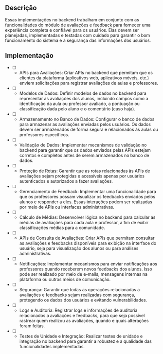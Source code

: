 
## Descrição

Essas implementações no backend trabalham em conjunto com as funcionalidades do módulo de avaliações e feedback para fornecer uma experiência completa e confiável para os usuários. Elas devem ser planejadas, implementadas e testadas com cuidado para garantir o bom funcionamento do sistema e a segurança das informações dos usuários.

## Implementação 

- [ ] - APIs para Avaliações: Criar APIs no backend que permitam que os clientes da plataforma (aplicativos web, aplicativos móveis, etc.) enviem solicitações para registrar avaliações de aulas e professores.

- [ ] - Modelos de Dados: Definir modelos de dados no backend para representar as avaliações dos alunos, incluindo campos como a identificação da aula ou professor avaliado, a pontuação ou classificação dada pelo aluno e o comentário (caso haja).

- [ ] - Armazenamento no Banco de Dados: Configurar o banco de dados para armazenar as avaliações enviadas pelos usuários. Os dados devem ser armazenados de forma segura e relacionados às aulas ou professores específicos.

- [ ] - Validação de Dados: Implementar mecanismos de validação no backend para garantir que os dados enviados pelas APIs estejam corretos e completos antes de serem armazenados no banco de dados.

- [ ] - Proteção de Rotas: Garantir que as rotas relacionadas às APIs de avaliações sejam protegidas e acessíveis apenas por usuários autenticados e autorizados a fazer avaliações.

- [ ] - Gerenciamento de Feedback: Implementar uma funcionalidade para que os professores possam visualizar os feedbacks enviados pelos alunos e responder a eles. Essas interações podem ser realizadas por meio de APIs ou interfaces administrativas.

- [ ] - Cálculo de Médias: Desenvolver lógica no backend para calcular as médias de avaliações para cada aula e professor, a fim de exibir classificações médias para a comunidade.

- [ ] - APIs de Consulta de Avaliações: Criar APIs que permitam consultar as avaliações e feedbacks disponíveis para exibição na interface do usuário, seja para visualização dos alunos ou para análises administrativas.

- [ ] - Notificações: Implementar mecanismos para enviar notificações aos professores quando receberem novos feedbacks dos alunos. Isso pode ser realizado por meio de e-mails, mensagens internas na plataforma ou outros meios de comunicação.

- [ ] - Segurança: Garantir que todas as operações relacionadas a avaliações e feedbacks sejam realizadas com segurança, protegendo os dados dos usuários e evitando vulnerabilidades.

- [ ] - Logs e Auditoria: Registrar logs e informações de auditoria relacionados a avaliações e feedbacks, para que seja possível rastrear quem realizou as avaliações, quando e quais alterações foram feitas.

- [ ] - Testes de Unidade e Integração: Realizar testes de unidade e integração no backend para garantir a robustez e a qualidade das funcionalidades implementadas.